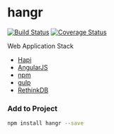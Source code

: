 # hangr

[![Build Status](https://travis-ci.org/hangrJS/hangr.svg?branch=master)](https://travis-ci.org/hangrJS/hangr)
[![Coverage Status](https://coveralls.io/repos/hangrJS/hangr/badge.svg?branch=master&service=github)](https://coveralls.io/github/hangrJS/hangr?branch=master)

Web Application Stack

* [Hapi](http://hapijs.com)
* [AngularJS](https://angularjs.org)
* [npm](https://www.npmjs.com)
* [gulp](http://gulpjs.com)
* [RethinkDB](https://www.rethinkdb.com)

### Add to Project
```bash
npm install hangr --save
```